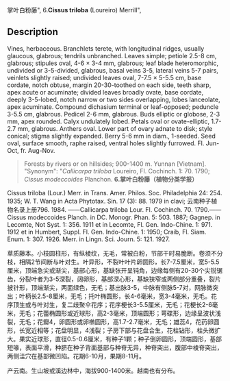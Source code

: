 掌叶白粉藤",
6.**Cissus triloba** (Loureiro) Merrill",

## Description
Vines, herbaceous. Branchlets terete, with longitudinal ridges, usually glaucous, glabrous; tendrils unbranched. Leaves simple; petiole 2.5-8 cm, glabrous; stipules oval, 4-6 × 3-4 mm, glabrous; leaf blade heteromorphic, undivided or 3-5-divided, glabrous, basal veins 3-5, lateral veins 5-7 pairs, veinlets slightly raised; undivided leaves oval, 7-7.5 × 5-5.5 cm, base cordate, notch obtuse, margin 20-30-toothed on each side, teeth sharp, apex acute or acuminate; divided leaves broadly ovate, base cordate, deeply 3-5-lobed, notch narrow or two sides overlapping, lobes lanceolate, apex acuminate. Compound dichasium terminal or leaf-opposed; peduncle 3-5.5 cm, glabrous. Pedicel 2-6 mm, glabrous. Buds elliptic or globose, 2-3 mm, apex rounded. Calyx undulately lobed. Petals oval or ovate-elliptic, 1.7-2.7 mm, glabrous. Anthers oval. Lower part of ovary adnate to disk; style conical; stigma slightly expanded. Berry 5-6 mm in diam., 1-seeded. Seed oval, surface smooth, raphe raised, ventral holes slightly furrowed. Fl. Jun-Oct, fr. Aug-Nov.

> Forests by rivers or on hillsides; 900-1400 m. Yunnan [Vietnam].
  "Synonym": "*Callicarpa triloba* Loureiro, Fl. Cochinch. 1: 70. 1790; *Cissus modeccoides* Planchon.
**6.掌叶白粉藤（植物分类学报）**

Cissus triloba (Lour.) Merr. in Trans. Amer. Philos. Soc. Philadelphia 24: 254. 1935; W. T. Wang in Acta Phytotax. Sin. 17 (3): 88. 1979 in clavi; 云南种子植物名录上册796. 1984. ——Callicarpa triloba Lour. Fl. Cochinch. 70. 1790.——Cissus modeccoides Planch. in DC. Monogr. Phan. 5: 503. 1887; Gagnep. in Lecomte, Not Syst. 1: 356. 1911 et in Lecomte, Fl. Gen. Indo-Chine. 1: 971. 1912 et in Humbert, Suppl. Fl. Gen. Indo-Chine. 1: 1950; Craib, Fl. Siam. Enum. 1: 307. 1926. Merr. in Lingn. Sci. Journ. 5: 121. 1927.

草质藤本。小枝圆柱形，有纵棱纹，无毛，常被白粉，节部干时易脆断。卷须不分枝，相隔2节间断与叶对生。叶异形，不裂叶叶片卵圆形，长7-7.5厘米，宽5-5.5厘米，顶端急尖或渐尖，基部心形，基缺张开呈钝角，边缘每侧有20-30个尖锐锯齿，分裂叶者为3-5深裂，阔卵形，基部深心形，基缺狭窄或两侧部分重叠，裂片披针形，顶端渐尖，两面绿色，无毛；基出脉3-5，中脉有侧脉5-7对，网脉微突出；叶柄长2.5-8厘米，无毛；托叶椭圆形，长4-6毫米，宽3-4毫米，无毛。花序顶生或与叶对生，复二歧聚伞花序；花序梗长3-5.5厘米，无毛；花梗长2-6毫米，无毛；花蕾椭圆形或近球形，高2-3毫米，顶端圆形；萼碟形，边缘呈波状浅裂，无毛；花瓣4，卵圆形或卵椭圆形，高1.7-2.7毫米，无毛；雄蕊4，花药卵圆形，长宽近相等；花盘明显，4浅裂；子房下部与花盘合生，花柱钻形，柱头微扩大。果实近球形，直径0.5-0.6厘米，有种子1颗；种子倒卵圆形，顶端圆形，基部短喙，表面平滑，种脐在种子背面基部与种脊无异，种脊突出，腹部中棱脊突出，两侧洼穴在基部微凹陷。花期6-10月，果期8-11月。

产云南。生山坡或溪边林中，海拔900-1400米。越南也有分布。
